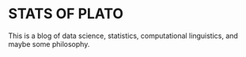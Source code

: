 # STATS OF PLATO

This is a blog of data science, statistics, computational linguistics, and maybe some philosophy. 

